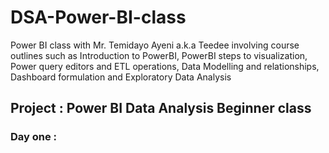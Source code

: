 # DSA-Power-BI-class
Power BI class with Mr. Temidayo Ayeni a.k.a Teedee involving course outlines such as Introduction to PowerBI, PowerBI steps to visualization, Power query editors and ETL operations, Data Modelling and relationships, Dashboard formulation and Exploratory Data Analysis

## Project : Power BI Data Analysis Beginner class

### Day one : 
